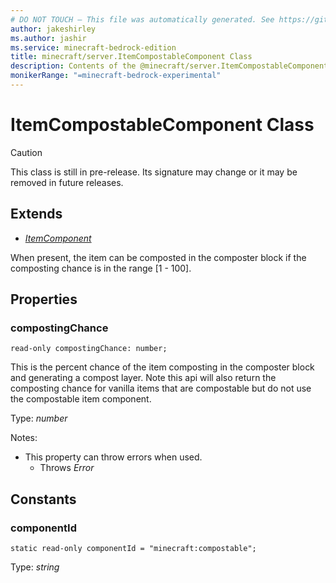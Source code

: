 ```yaml
---
# DO NOT TOUCH — This file was automatically generated. See https://github.com/mojang/minecraftapidocsgenerator to modify descriptions, examples, etc.
author: jakeshirley
ms.author: jashir
ms.service: minecraft-bedrock-edition
title: minecraft/server.ItemCompostableComponent Class
description: Contents of the @minecraft/server.ItemCompostableComponent class.
monikerRange: "=minecraft-bedrock-experimental"
---
```

# ItemCompostableComponent Class

> [!CAUTION]
> This class is still in pre-release.  Its signature may change or it may be removed in future releases.

## Extends
- [*ItemComponent*](ItemComponent.md)

When present, the item can be composted in the composter block if the composting chance is in the range [1 - 100].

## Properties

### **compostingChance**
`read-only compostingChance: number;`

This is the percent chance of the item composting in the composter block and generating a compost layer. Note this api will also return the composting chance for vanilla items that are compostable but do not use the compostable item component.

Type: *number*

Notes:
  - This property can throw errors when used.
    - Throws *Error*

## Constants

### **componentId**
`static read-only componentId = "minecraft:compostable";`

Type: *string*
